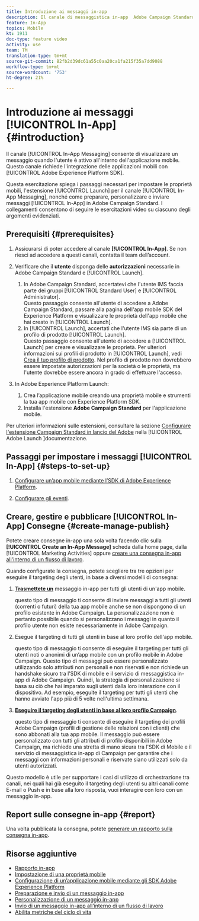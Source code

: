 ```yaml
---
title: Introduzione ai messaggi in-app
description: Il canale di messaggistica in-app  Adobe Campaign Standard (ACS) consente di presentare all'utente messaggi in-app pertinenti in base al contesto in risposta al comportamento in tempo reale di un cliente all'interno dell'applicazione mobile.
feature: In-App
topics: Mobile
kt: 1911
doc-type: feature video
activity: use
team: TM
translation-type: tm+mt
source-git-commit: 82fb2d39dc61a55c0aa20ca1fa215f35a7dd9088
workflow-type: tm+mt
source-wordcount: '753'
ht-degree: 21%

---
```



# Introduzione ai messaggi [!UICONTROL In-App] {#introduction}

Il canale [!UICONTROL In-App Messaging] consente di visualizzare un messaggio quando l&#39;utente è attivo all&#39;interno dell&#39;applicazione mobile. Questo canale richiede l&#39;integrazione delle applicazioni mobili con [!UICONTROL Adobe Experience Platform SDK].

Questa esercitazione spiega i passaggi necessari per impostare le proprietà mobili, l&#39;estensione [!UICONTROL Launch] per il canale [!UICONTROL In-App Messaging], nonché come preparare, personalizzare e inviare messaggi [!UICONTROL In-App] in  Adobe Campaign Standard. I collegamenti consentono di seguire le esercitazioni video su ciascuno degli argomenti evidenziati.

## Prerequisiti {#prerequisites}

1. Assicurarsi di poter accedere al canale **[!UICONTROL In-App]**. Se non riesci ad accedere a questi canali, contatta il team dell’account.
1. Verificare che il **utente** disponga delle **autorizzazioni** necessarie in  Adobe Campaign Standard e [!UICONTROL Launch].

   1. In  Adobe Campaign Standard, accertatevi che l&#39;utente IMS faccia parte dei gruppi [!UICONTROL Standard User] e [!UICONTROL Administrator].\
      Questo passaggio consente all&#39;utente di accedere a  Adobe Campaign Standard, passare alla pagina dell&#39;app mobile SDK del Experience Platform  e visualizzare le proprietà dell&#39;app mobile che hai creato in [!UICONTROL Launch].
   1. In [!UICONTROL Launch], accertati che l&#39;utente IMS sia parte di un profilo di prodotto [!UICONTROL Launch].\
      Questo passaggio consente all&#39;utente di accedere a [!UICONTROL Launch] per creare e visualizzare le proprietà. Per ulteriori informazioni sui profili di prodotto in [!UICONTROL Launch], vedi [Crea il tuo profilo di prodotto](https://docs.adobelaunch.com/launch-reference/administration/user-permissions#3-create-your-product-profile). Nel profilo di prodotto non dovrebbero essere impostate autorizzazioni per la società o le proprietà, ma l&#39;utente dovrebbe essere ancora in grado di effettuare l&#39;accesso.

1. In  Adobe Experience Platform Launch:

   1. Crea l’applicazione mobile creando una proprietà mobile e strumenti la tua app mobile con  Experience Platform SDK.
   1. Installa l&#39;estensione **Adobe Campaign Standard** per l&#39;applicazione mobile.

Per ulteriori informazioni sulle estensioni, consultare la sezione [Configurare l&#39;estensione Campaign Standard in  lancio del Adobe](https://aep-sdks.gitbook.io/docs/using-mobile-extensions/adobe-campaign-standard) nella [!UICONTROL Adobe Launch ]documentazione.

## Passaggi per impostare i messaggi [!UICONTROL In-App] {#steps-to-set-up}

1. [Configurare un’app mobile mediante l’SDK di Adobe Experience Platform](/help/communication-channels/mobile/configure-mobile-apps-using-aep-sdk.md).

1. [Configurare gli eventi](/help/communication-channels/mobile/in-app/configure-events.md).

## Creare, gestire e pubblicare [!UICONTROL In-App] Consegne {#create-manage-publish}

Potete creare consegne in-app una sola volta facendo clic sulla **[!UICONTROL Create an In-App Message]** scheda dalla home page, dalla [!UICONTROL Marketing Activities] oppure [creare una consegna in-app all&#39;interno di un flusso di lavoro](/help/communication-channels/mobile/in-app/in-app-activity.md).

Quando configurate la consegna, potete scegliere tra tre opzioni per eseguire il targeting degli utenti, in base a diversi modelli di consegna:

1. [**Trasmettete un**](/help/communication-channels/mobile/in-app/broadcast-in-app-message.md) messaggio in-app per tutti gli utenti di un&#39;app mobile.

   questo tipo di messaggio ti consente di inviare messaggi a tutti gli utenti (correnti o futuri) della tua app mobile anche se non dispongono di un profilo esistente in Adobe Campaign. La personalizzazione non è pertanto possibile quando si personalizzano i messaggi in quanto il profilo utente non esiste necessariamente in  Adobe Campaign.

1. Esegue il targeting di tutti gli utenti in base al loro profilo dell&#39;app mobile.

   questo tipo di messaggio ti consente di eseguire il targeting per tutti gli utenti noti o anonimi di un’app mobile con un profilo mobile in Adobe Campaign. Questo tipo di messaggi può essere personalizzato utilizzando solo attributi non personali e non riservati e non richiede un handshake sicuro tra l’SDK di mobile e il servizio di messaggistica in-app di Adobe Campaign. Quindi, la strategia di personalizzazione si basa su ciò che hai imparato sugli utenti dalla loro interazione con il dispositivo. Ad esempio, eseguite il targeting per tutti gli utenti che hanno avviato l&#39;app più di 5 volte nell&#39;ultima settimana.

1. [**Eseguire il targeting degli utenti in base al loro profilo Campaign**](/help/communication-channels/mobile/in-app/target-users-based-on-campaign-profile.md).

   questo tipo di messaggio ti consente di eseguire il targeting dei profili Adobe Campaign (profili di gestione delle relazioni con i clienti) che sono abbonati alla tua app mobile. Il messaggio può essere personalizzato con tutti gli attributi di profilo disponibili in  Adobe Campaign, ma richiede una stretta di mano sicura tra l&#39;SDK di Mobile e il servizio di messaggistica in-app di Campaign per garantire che i messaggi con informazioni personali e riservate siano utilizzati solo da utenti autorizzati.

Questo modello è utile per supportare i casi di utilizzo di orchestrazione tra canali, nei quali hai già eseguito il targeting degli utenti su altri canali come E-mail o Push e in base alla loro risposta, vuoi interagire con loro con un messaggio in-app.

## Report sulle consegne in-app {#report}

Una volta pubblicata la consegna, potete [generare un rapporto sulla consegna in-app](/help/communication-channels/mobile/in-app/in-app-reporting.md).

## Risorse aggiuntive

* [Rapporto in-app](https://docs.adobe.com/content/help/en/campaign-standard/using/reporting/list-of-reports/in-app-report.html)
* [Impostazione di una proprietà mobile](https://aep-sdks.gitbook.io/docs/getting-started/create-a-mobile-property)
* [Configurazione di un’applicazione mobile mediante gli SDK Adobe Experience Platform](https://docs.adobe.com/content/help/it-IT/campaign-standard/using/administrating/configuring-channels/configuring-a-mobile-application.html)
* [Preparazione e invio di un messaggio in-app](https://docs.adobe.com/content/help/en/campaign-standard/using/communication-channels/in-app-messaging/preparing-and-sending-an-in-app-message.html)
* [Personalizzazione di un messaggio in-app](https://docs.adobe.com/content/help/en/campaign-standard/using/communication-channels/in-app-messaging/customizing-an-in-app-message.html)
* [Invio di un messaggio in-app all’interno di un flusso di lavoro](https://docs.adobe.com/content/help/en/campaign-standard/using/managing-processes-and-data/channel-activities/in-app-delivery.html)
* [Abilita metriche del ciclo di vita](https://aep-sdks.gitbook.io/docs/getting-started/initialize-the-sdk#enable-lifecycle-metrics)
